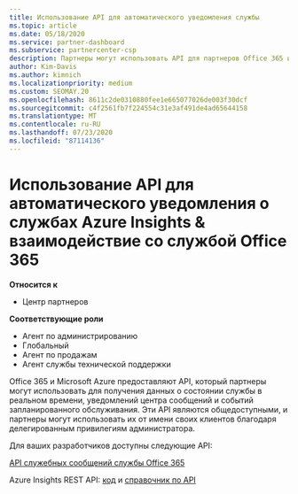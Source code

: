 ```yaml
---
title: Использование API для автоматического уведомления службы
ms.topic: article
ms.date: 05/18/2020
ms.service: partner-dashboard
ms.subservice: partnercenter-csp
description: Партнеры могут использовать API для партнеров Office 365 и Microsoft Azure для обеспечения работоспособности службы в режиме реального времени, обмена сообщениями и плановых событий обслуживания.
author: Kim-Davis
ms.author: kimnich
ms.localizationpriority: medium
ms.custom: SEOMAY.20
ms.openlocfilehash: 8611c2de0310880fee1e665077026de003f30dcf
ms.sourcegitcommit: c4f2561fb7f224554c31e3af491de4ad65644158
ms.translationtype: MT
ms.contentlocale: ru-RU
ms.lasthandoff: 07/23/2020
ms.locfileid: "87114136"
---
```

# <a name="use-apis-for-automated-service-notifications-for-azure-insights--office-365-service-communications"></a>Использование API для автоматического уведомления о службах Azure Insights & взаимодействие со службой Office 365

**Относится к**

-  Центр партнеров

**Соответствующие роли**

- Агент по администрированию
- Глобальный 
- Агент по продажам
- Агент службы технической поддержки

Office 365 и Microsoft Azure предоставляют API, который партнеры могут использовать для получения данных о состоянии службы в реальном времени, уведомлений центра сообщений и событий запланированного обслуживания. Эти API являются общедоступными, и партнеры могут использовать их от имени своих клиентов благодаря делегированным привилегиям администратора.

Для ваших разработчиков доступны следующие API:

[API служебных сообщений службы Office 365](https://go.microsoft.com/fwlink/p/?LinkId=616899)

Azure Insights REST API: [код](https://go.microsoft.com/fwlink/p/?LinkId=617299) и [справочник по API](https://go.microsoft.com/fwlink/p/?LinkId=617300)

 

 




